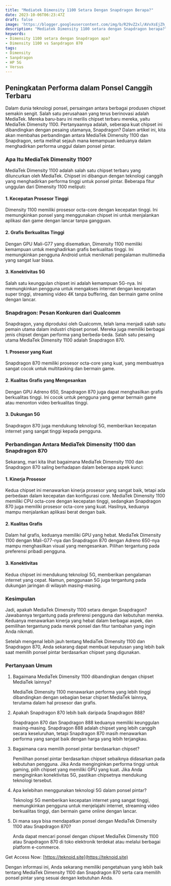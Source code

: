 ```yaml
---
title: "Mediatek Dimensity 1100 Setara Dengan Snapdragon Berapa?"
date: 2023-10-06T06:23:47Z
draft: false
image: 'https://blogger.googleusercontent.com/img/b/R29vZ2xl/AVvXsEjZh_aQ1WHKcR3bD3T2dnO3HTl38-Y3X0CNv3li6zu7WwxmPhDsPRcqe41fNkEjtLNsroM_sxoSXGcR6EkZ6LniZ0S4niWL9tClD0m6HT3EmN6SZXJ-OezsTTV1oSCIXGvTD_heo01OqdEO50dqixrXCYML_rdxOCDNlL3TVRv2UiVC4KU_DkKOyIXN4jg/s480/mediatek-dimensity-1100-setara-dengan-snapdragon-berapa.webp'
description: "Mediatek Dimensity 1100 setara dengan Snapdragon berapa?"
keywords:
- Dimensity 1100 setara dengan Snapdragon apa?
- Dimensity 1100 vs Sanpdragon 870
tags:
- Dimensity
- Sanpdragon
- HP 5G
- Versus
---
```


## Peningkatan Performa dalam Ponsel Canggih Terbaru

Dalam dunia teknologi ponsel, persaingan antara berbagai produsen chipset semakin sengit. Salah satu perusahaan yang terus berinovasi adalah MediaTek. Mereka baru-baru ini merilis chipset terbaru mereka, yaitu MediaTek Dimensity 1100. Pertanyaannya adalah, seberapa kuat chipset ini dibandingkan dengan pesaing utamanya, Snapdragon? Dalam artikel ini, kita akan membahas perbandingan antara MediaTek Dimensity 1100 dan Snapdragon, serta melihat sejauh mana kemampuan keduanya dalam menghadirkan performa unggul dalam ponsel pintar.

### Apa Itu MediaTek Dimensity 1100?

MediaTek Dimensity 1100 adalah salah satu chipset terbaru yang diluncurkan oleh MediaTek. Chipset ini dibangun dengan teknologi canggih yang menghadirkan performa tinggi untuk ponsel pintar. Beberapa fitur unggulan dari Dimensity 1100 meliputi:

#### 1. Kecepatan Prosesor Tinggi

Dimensity 1100 memiliki prosesor octa-core dengan kecepatan tinggi. Ini memungkinkan ponsel yang menggunakan chipset ini untuk menjalankan aplikasi dan game dengan lancar tanpa gangguan.

#### 2. Grafis Berkualitas Tinggi

Dengan GPU Mali-G77 yang disematkan, Dimensity 1100 memiliki kemampuan untuk menghadirkan grafis berkualitas tinggi. Ini memungkinkan pengguna Android untuk menikmati pengalaman multimedia yang sangat luar biasa.

#### 3. Konektivitas 5G

Salah satu keunggulan chipset ini adalah kemampuan 5G-nya. Ini memungkinkan pengguna untuk mengakses internet dengan kecepatan super tinggi, streaming video 4K tanpa buffering, dan bermain game online dengan lancar.

### Snapdragon: Pesan Konkuren dari Qualcomm

Snapdragon, yang diproduksi oleh Qualcomm, telah lama menjadi salah satu pemain utama dalam industri chipset ponsel. Mereka juga memiliki berbagai jenis chipset dengan performa yang berbeda-beda. Salah satu pesaing utama MediaTek Dimensity 1100 adalah Snapdragon 870.

#### 1. Prosesor yang Kuat

Snapdragon 870 memiliki prosesor octa-core yang kuat, yang membuatnya sangat cocok untuk multitasking dan bermain game.

#### 2. Kualitas Grafis yang Mengesankan

Dengan GPU Adreno 650, Snapdragon 870 juga dapat menghasilkan grafis berkualitas tinggi. Ini cocok untuk pengguna yang gemar bermain game atau menonton video berkualitas tinggi.

#### 3. Dukungan 5G

Snapdragon 870 juga mendukung teknologi 5G, memberikan kecepatan internet yang sangat tinggi kepada pengguna.

### Perbandingan Antara MediaTek Dimensity 1100 dan Snapdragon 870

Sekarang, mari kita lihat bagaimana MediaTek Dimensity 1100 dan Snapdragon 870 saling berhadapan dalam beberapa aspek kunci:

#### 1. Kinerja Prosesor

Kedua chipset ini menawarkan kinerja prosesor yang sangat baik, tetapi ada perbedaan dalam kecepatan dan konfigurasi core. MediaTek Dimensity 1100 memiliki CPU octa-core dengan kecepatan tinggi, sedangkan Snapdragon 870 juga memiliki prosesor octa-core yang kuat. Hasilnya, keduanya mampu menjalankan aplikasi berat dengan baik.

#### 2. Kualitas Grafis

Dalam hal grafis, keduanya memiliki GPU yang hebat. MediaTek Dimensity 1100 dengan Mali-G77-nya dan Snapdragon 870 dengan Adreno 650-nya mampu menghasilkan visual yang mengesankan. Pilihan tergantung pada preferensi pribadi pengguna.

#### 3. Konektivitas

Kedua chipset ini mendukung teknologi 5G, memberikan pengalaman internet yang cepat. Namun, penggunaan 5G juga tergantung pada dukungan jaringan di wilayah masing-masing.

### Kesimpulan

Jadi, apakah MediaTek Dimensity 1100 setara dengan Snapdragon? Jawabannya tergantung pada preferensi pengguna dan kebutuhan mereka. Keduanya menawarkan kinerja yang hebat dalam berbagai aspek, dan pemilihan tergantung pada merek ponsel dan fitur tambahan yang ingin Anda nikmati.

Setelah mengenal lebih jauh tentang MediaTek Dimensity 1100 dan Snapdragon 870, Anda sekarang dapat membuat keputusan yang lebih baik saat memilih ponsel pintar berdasarkan chipset yang digunakan.

### Pertanyaan Umum

1. Bagaimana MediaTek Dimensity 1100 dibandingkan dengan chipset MediaTek lainnya?
   
   MediaTek Dimensity 1100 menawarkan performa yang lebih tinggi dibandingkan dengan sebagian besar chipset MediaTek lainnya, terutama dalam hal prosesor dan grafis.

2. Apakah Snapdragon 870 lebih baik daripada Snapdragon 888?

   Snapdragon 870 dan Snapdragon 888 keduanya memiliki keunggulan masing-masing. Snapdragon 888 adalah chipset yang lebih canggih secara keseluruhan, tetapi Snapdragon 870 masih menawarkan performa yang sangat baik dengan harga yang lebih terjangkau.

3. Bagaimana cara memilih ponsel pintar berdasarkan chipset?

   Pemilihan ponsel pintar berdasarkan chipset sebaiknya didasarkan pada kebutuhan pengguna. Jika Anda menginginkan performa tinggi untuk gaming, pilih chipset yang memiliki GPU yang kuat. Jika Anda menginginkan konektivitas 5G, pastikan chipsetnya mendukung teknologi tersebut.

4. Apa kelebihan menggunakan teknologi 5G dalam ponsel pintar?

   Teknologi 5G memberikan kecepatan internet yang sangat tinggi, memungkinkan pengguna untuk menjelajahi internet, streaming video berkualitas tinggi, dan bermain game online dengan lancar.

5. Di mana saya bisa mendapatkan ponsel dengan MediaTek Dimensity 1100 atau Snapdragon 870?

   Anda dapat mencari ponsel dengan chipset MediaTek Dimensity 1100 atau Snapdragon 870 di toko elektronik terdekat atau melalui berbagai platform e-commerce.

Get Access Now: [https://teknoid.site](https://teknoid.site)

Dengan informasi ini, Anda sekarang memiliki pengetahuan yang lebih baik tentang MediaTek Dimensity 1100 dan Snapdragon 870 serta cara memilih ponsel pintar yang sesuai dengan kebutuhan Anda.